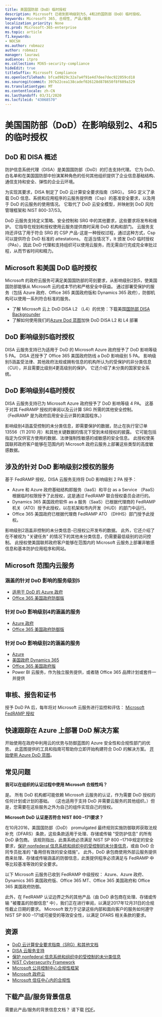 ```yaml
---
title: 美国国防部（DoD）临时授权
description: Microsoft 已收到影响级别为5、4和2的国防部（DoD）临时授权。
keywords: Microsoft 365, 合规性, 产品/服务
localization_priority: None
ms.prod: Microsoft-365-enterprise
ms.topic: article
f1.keywords:
- NOCSH
ms.author: robmazz
author: robmazz
manager: laurawi
audience: itpro
ms.collection: M365-security-compliance
hideEdit: true
titleSuffix: Microsoft Compliance
ms.openlocfilehash: bfcad9829c32a7a4f91e4d7dee7dec922059cd18
ms.sourcegitcommit: 397b22cea138cadef026128d878650f8f609a329
ms.translationtype: MT
ms.contentlocale: zh-CN
ms.lasthandoff: 03/31/2020
ms.locfileid: "43068570"
---
```

# <a name="us-department-of-defense-dod-provisional-authorization-at-impact-levels-2-4-and-5"></a>美国国防部（DoD）在影响级别2、4和5的临时授权

## <a name="dod-and-disa-overview"></a>DoD 和 DISA 概述

防护信息系统代理（DISA）是美国国防部（DoD）的打击支持代理。 它为 DoD、白名单和在美国国防部中扮演某种角色的任何其他组织提供了企业信息基础结构、通信支持和安全、弹性的企业云环境。

为实现其要求，DISA 制定了 DoD 云计算安全要求指南（SRG）。 SRG 定义了承载 DoD 信息、系统和应用程序的云服务提供商（Csp）的基准安全要求，以及用于 DoD 的云服务的使用情况。 它取代了 DoD 云安全模型，并映射到 DoD 风险管理框架和 NIST 800-37/53。

DoD 云服务支持定义策略、安全控制和 SRG 中的其他要求，这些要求将发布和维护。 它指导在规划和授权使用云服务提供商时采用 DoD 机构和部门。 云服务支持还评估了用于符合 SRG 的 CSP 产品-这是一种授权过程，通过这种方式，Csp 可以提供符合 DoD 标准的 attestations。 在适当情况下，It 颁发 DoD 临时授权（PAs），因此 DoD 代理和支持组织可以使用云服务，而无需自行完成完全审批过程，从而节省时间和精力。

## <a name="microsoft-and-us-dod-provisional-authorization"></a>Microsoft 和美国 DoD 临时授权

Microsoft 的政府云服务可满足美国国防部的苛刻要求，从影响级别2到5，使美国国防部能够从 Microsoft 云的成本节约和严格安全中获益。 通过部署受保护的服务（包括 Azure 政府、Office 365 美国政府版和 Dynamics 365 政府），防御机构可以使用一系列符合标准的服务。

- 了解 Microsoft 云上 DoD DISA L2 （L4）的优势：下载美国[国防部 DISA Backgrounder](https://aka.ms/disa-backgrounder)
- 了解如何使用我们的[Azure Dod 蓝图](https://docs.microsoft.com/azure/governance/blueprints/samples/dod-impact-level-4/)加快 DoD DISA L2 和 L4 部署

## <a name="dod-impact-level-5-provisional-authorization"></a>DoD 影响级别5临时授权

DISA 云服务支持已为适用于 DoD 的 Microsoft Azure 政府授予了 DoD 影响等级 5 PA。 DISA 还授予了 Office 365 美国政府防线 a DoD 影响级别 5 PA。 影响级别5涵盖受法律、其他政府法规或拥有信息的机构所认为的受保护的非分类信息（CUI），并且需要比级别4更高级别的保护。 它还介绍了未分类的国家安全系统。

## <a name="dod-impact-level-4-provisional-authorization"></a>DoD 影响级别4临时授权

DISA 云服务支持已为 Microsoft Azure 政府授予了 DoD 影响等级 4 PA。 这基于对其 FedRAMP 授权的审阅以及云计算 SRG 所需的其他安全控制。 （FedRAMP 是为政府启用安全云计算的美国程序。）

影响级别4涵盖受控制的未分类信息，即需要保护的数据，防止在执行官订单13556（11 2010 月）和其他关键数据的情况下受到未经授权的披露。 它可能包括指定为仅供官方使用的数据、法律强制性敏感的或敏感的安全信息。 此授权使美国联邦政府客户能够在范围内的 Microsoft 政府云服务上部署这些类型的高度敏感数据。

## <a name="covered-services-for-dod-impact-level-2-authorization"></a>涉及的针对 DoD 影响级别2授权的服务

基于 FedRAMP 授权，DISA 云服务支持将 DoD 影响级别 2 PA 授予：

- Azure 和 Azure 政府基础结构即服务（IaaS）和平台 as a Service （PaaS）根据临时权限授予了此授权，这是通过 FedRAMP 联合授权委员会进行的。
- Dynamics 365 美国政府软件 as a 服务（SaaS）已根据代理商的 FedRAMP 机关（ATO）授予此授权，以在机架和市内开发（HUD）的部门中运行。
- Office 365 美国政府已根据代理商 FedRAMP ATO （DHHS）部门授予此授权。

影响级别2涵盖非控制的未分类信息-已授权公开发布的数据。 此外，它还介绍了在不被视为 "关键任务" 的情况下的其他未分类信息，仍需要最低级别的访问控制。 此授权使美国联邦政府客户能够在范围内的 Microsoft 云服务上部署非敏感信息和基本防护应用程序和网站。

## <a name="microsoft-in-scope-cloud-services"></a>Microsoft 范围内云服务

### <a name="covered-services-for-dod-impact-level-5"></a>涵盖的针对 DoD 影响的服务级别5

- [适用于 DoD 的 Azure 政府](https://aka.ms/AzureCompliance)
- [Office 365 美国政府防御版](https://go.microsoft.com/fwlink/p/?LinkID=2077751)

### <a name="covered-services-for-dod-impact-level-4"></a>针对 DoD 影响级别4的涵盖的服务

- [Azure 政府](https://aka.ms/AzureCompliance)
- [Office 365 美国政府防御版](https://go.microsoft.com/fwlink/p/?LinkID=2077751)

### <a name="covered-services-for-dod-impact-level-2"></a>针对 DoD 影响级别2的涵盖的服务

- [Azure](https://aka.ms/AzureCompliance)
- [美国政府 Dynamics 365](https://aka.ms/d365-compliance-list)
- [Office 365 美国政府版](https://aka.ms/o365-compliance-framework)
- Power BI 云服务，作为独立服务提供，或者随 Office 365 品牌计划或套件一并提供

## <a name="audits-reports-and-certificates"></a>审核、报告和证书

授予 DoD PA 后，每年将对 Microsoft 云服务进行监控和评估： [Microsoft FedRAMP 授权](https://marketplace.fedramp.gov/#/products?sort=productName&productNameSearch=microsoft)

## <a name="fast-track-your-deployment-of-dod-solutions-on-azure"></a>快速跟踪在 Azure 上部署 DoD 解决方案

开始使用在政府中利用云的优势与防御蓝图的 Azure 安全性和合规性部门的优势。 此蓝图提供的工具和指南可帮助你立即开始构建符合 DoD 的解决方案。 [开始使用 Azure DoD 蓝图](https://docs.microsoft.com/azure/governance/blueprints/samples/dod-impact-level-4/)。

## <a name="frequently-asked-questions"></a>常见问题

**我可以在组织的认证过程中使用 Microsoft 合规性吗？**

是。 所有 DoD 机构都可能依赖 Microsoft 云服务的认证，作为需要 DoD 授权的任何计划或计划的基础。 （这也适用于支持 DoD 并需要云服务的其他组织。）但是，您需要在这些服务之外为自己的组件实现自己的授权。

**Microsoft DoD 认证是否符合 NIST 800 –171要求？**

在10月2016，美国国防部（DoD） promulgated 最终规则实施防御联邦获取法规补充（DFARS）条款，这些条款适用于处理、存储或传输 "受防护信息" 的所有 DoD 承包商。 该规则指出，此类系统必须满足 NIST SP 800 –171中规定的安全要求，[保护 nonfederal 信息系统和组织中的受控制的未分类信息](https://nvlpubs.nist.gov/nistpubs/SpecialPublications/NIST.SP.800-171.pdf)，或由 DoD 合同专员批准的 "备用但有效的安全措施"。 此外，DoD 承包商使用外部云服务提供商来处理、存储或传输涵盖的防御信息，此类提供程序必须满足与 FedRAMP 中等比较基准等效的安全要求。

以下 Microsoft 云服务已收到 FedRAMP 中级授权： Azure、Azure 政府、Dynamics 365 美国政府版、Office 365 MT、Office 365 美国政府和 Office 365 美国政府防御。

此外，在 FedRAMP 认证边界之外的其他产品（由 DoD 承包商在处理、存储或传输 "被覆盖的防御信息" 中），我们正在进行审阅，以满足2017年12月31日的合规性截止日期的要求。 Microsoft 致力于记录这些内部和面向客户的服务如何遵守 NIST SP 800 –171或可接受的等效安全性，以满足 DFARS 相关条款的要求。

## <a name="resources"></a>资源

- [DoD 云计算安全要求指南（SRG）和其他文档](https://public.cyber.mil/dccs/dccs-documents/)
- [DISA 云服务支持](https://storefront.disa.mil/kinetic/disa/service-catalog#/forms/cloud-service-support)
- [保护 nonfederal 信息系统和组织中的受控制的未分类信息](https://nvlpubs.nist.gov/nistpubs/SpecialPublications/NIST.SP.800-171.pdf)
- [NIST Cybersecurity Framework](https://www.nist.gov/cyberframework)
- [Microsoft 公共控制中心合规性框架](https://www.microsoft.com/trustcenter/common-controls-hub)
- [Microsoft 政府云](https://go.microsoft.com/fwlink/p/?linkid=2087246)
- [Microsoft 信任中心内的合规性](https://www.microsoft.com/trust-center/compliance/compliance-overview)

## <a name="download-the-offering-backgrounder"></a>下载产品/服务背景信息

需要此产品/服务的背景信息文档？ 请下载 [PDF](https://download.microsoft.com/download/5/0/C/50C2C028-3048-49BC-B820-D83C76BF2E52/DISA_Compliance_Backgrounder.pdf)。
